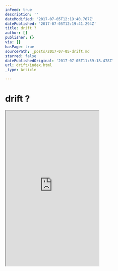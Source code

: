 ```yaml
---
inFeed: true
description: ''
dateModified: '2017-07-05T12:19:40.767Z'
datePublished: '2017-07-05T12:19:41.294Z'
title: drift ?
author: []
publisher: {}
via: {}
hasPage: true
sourcePath: _posts/2017-07-05-drift.md
starred: false
datePublishedOriginal: '2017-07-05T11:59:18.478Z'
url: drift/index.html
_type: Article

---
```

# drift ?

<iframe src="https://the-grid.github.io/ed-userhtml/?g=eJx1VFFP20AMfu-vcPNA05FeYIhNgsIEow88rEMD7aWqplvOaY6md9Gd05IN_vt8aQoItD7Udu6z_fk7J-P-aAS3JB2BzeHCNyaDK6dzgq9WIYxG572xz5yu6LzXz2uTkbYmHsLfHsBaOqBTdnQOMcEZbLRRdiNUyH8bvzt-fITZPIE-CW00DcEh1c5ACNd2iQq-wNpqBXGXllnjbYmwtwedK9A56949iKPtAN7oqkICbbKyVlyQNjpDEQ2HcMJ8n_ucQf8gAR6DxAqpsMrzoxlEWqEhnTdRAhE3yPUieORktgyOQ48UHIW_6_bIF3YTbKVNG1dygcEWXClYm-etMRHMu4a5zMi6hhs-a4tbcWEnyBvRwy8Ib067oIMZrnHhnGxE5SxZaioUvgwDZ7IsY-kW9Yrn8cMEjKiNL1gi7pUwiar2RWyCu635FMxT8qKHyK2byKyI35OkGc658_MkfNJmt4VLK9Xr0WiXFQZAJpKATUBvuyIjj_CYY3a-SSpEhrqMDW7gShLy-Clw2w8h0TJE2aydSGQO-XxSYojiaLut0bBVGMCKIAXjI8IHSu_lWnYILiNku_DbDbBcyXpvnV7ooGYkjTXNyta-hXoXgFFBVPmTNL333SLzYq7SbsfSCPaZ_z5ErUfBE_chv-ViXtNeIHWc_WVzJxdTucIX9rODebioSjoGTPlV5HX16OgS-S4wZtlMJ_Rp7ynmv5aMuJ1e39xM7n79nPy4vf4-5X6DA3EkDgc7QLiSePC5UJ-WRf3xz_L4YcDJ43T3jo_D92Bi1P--Bv8AE_VLAA" height="500" style=""></iframe>
